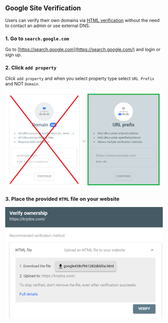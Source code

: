 ## Google Site Verification

Users can verify their own domains via [HTML verification](https://support.google.com/webmasters/answer/9008080?hl=en#html_verification) without the need to contact an admin or use external DNS.

### 1. Go to `search.google.com`

Go to [https://search.google.com](https://search.google.com/) and login or sign up. 

### 2. Click `add property` 

Click `add property` and when you select property type select `URL Prefix` and NOT `Domain`. 

![](../../../../../.gitbook/assets/google-verification-choices.png)

### 3. Place the provided `HTML` file on your website

![](../../../../../.gitbook/assets/google-verification-html-file.png)